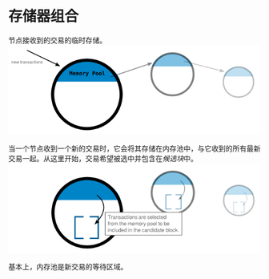 # 存储器组合
节点接收到的交易的临时存储。
![Memory Pool-1.png](img/Memory%20Pool-1.png)

当一个节点收到一个新的交易时，它会将其存储在内存池中，与它收到的所有最新交易一起。从这里开始，交易希望被选中并包含在*候选块*中。
![Memory Pool-2.png](img/Memory%20Pool-2.png)

基本上，内存池是新交易的等待区域。